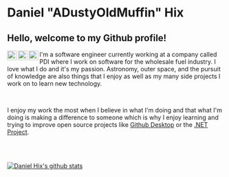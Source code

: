# Daniel "ADustyOldMuffin" Hix

## Hello, welcome to my Github profile!

<a href="https://twitter.com/ADustyOldMuffin">
  <img align="left" alt="Daniel Hix | Twitter" width="22px" src="https://cdn.jsdelivr.net/npm/simple-icons@v3/icons/twitter.svg" />
</a>
<a href="https://www.linkedin.com/in/daniel-h-10697587/">
  <img align="left" alt="Daniel Hix" width="22px" src="https://cdn.jsdelivr.net/npm/simple-icons@v3/icons/linkedin.svg" />
</a>
<a href="https://adustyoldmuffin.itch.io/">
  <img align="left" alt="Daniel Hix Itch" width="22px" src="https://static.itch.io/images/itchio-textless-black.svg" />
</a>

I'm a software engineer currently working at a company called PDI where I work on software for the wholesale fuel industry. I love what I do and it's my passion. Astronomy, outer space, and the pursuit of knowledge are also things that I enjoy as well as my many side projects I work on to learn new technology. 

<br />

I enjoy my work the most when I believe in what I'm doing and that what I'm doing is making a difference to someone which is why I enjoy learning and trying to improve open source projects like [Github Desktop](https://github.com/desktop/desktop) or the [.NET Project](https://github.com/dotnet?type=source).

<br />
<br />

[![Daniel Hix's github stats](https://github-readme-stats.vercel.app/api?username=adustyoldmuffin)](https://github.com/anuraghazra/github-readme-stats)
